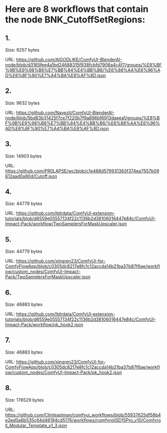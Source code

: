 # Here are 8 workflows that contain the node BNK_CutoffSetRegions:

## 1. 

Size: 9257 bytes

URL: https://github.com/AIGODLIKE/ComfyUI-BlenderAI-node/blob/d3165fee4a1bd24688315f938fcbfd7906a4c4f7/groups/%E8%BF%9B%E9%98%B6%E7%BB%84%E4%BB%B6/%E6%88%AA%E6%96%AD%E6%8F%90%E7%A4%BA%E8%AF%8D.json

## 2. 

Size: 9632 bytes

URL: https://github.com/Navezjt/ComfyUI-BlenderAI-node/blob/5bd83b31425f7ce7f220b7f9a896bf6913daeea1/groups/%E8%BF%9B%E9%98%B6%E7%BB%84%E4%BB%B6/%E6%88%AA%E6%96%AD%E6%8F%90%E7%A4%BA%E8%AF%8D.json

## 3. 

Size: 14903 bytes

URL: https://github.com/PR0LAPSE/wc/blob/c1e488d579931363f374ea7557b09612aad0a90d/Cutoff.json

## 4. 

Size: 44779 bytes

URL: https://github.com/ltdrdata/ComfyUI-extension-tutorials/blob/d6559e05557134f22c1136b2d38106016447e84c/ComfyUI-Impact-Pack/workflow/TwoSamplersForMaskUpscaler.json

## 5. 

Size: 44779 bytes

URL: https://github.com/xingren23/ComfyUI-for-ComfyFlowApp/blob/c0305dc8217e8fc1c12accda14b21ba37b87f6ae/workflow/custom_nodes/ComfyUI-Impact-Pack/TwoSamplersForMaskUpscaler.json

## 6. 

Size: 46883 bytes

URL: https://github.com/ltdrdata/ComfyUI-extension-tutorials/blob/d6559e05557134f22c1136b2d38106016447e84c/ComfyUI-Impact-Pack/workflow/pk_hook2.json

## 7. 

Size: 46883 bytes

URL: https://github.com/xingren23/ComfyUI-for-ComfyFlowApp/blob/c0305dc8217e8fc1c12accda14b21ba37b87f6ae/workflow/custom_nodes/ComfyUI-Impact-Pack/pk_hook2.json

## 8. 

Size: 176529 bytes

URL: https://github.com/Clinteastman/comfyui_workflows/blob/55937625df58b4e2ed0a6b535c64d46194cd5176/workflows/comfyrollSD15Pro_v10/Comfyroll_Modular_Template_v1_3.json

